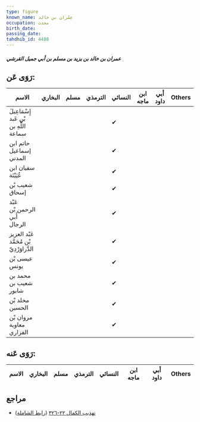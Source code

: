 ```yaml
---
type: figure
known_name: عِمْران بن خالد
occupation: محدث
birth_date:
passing_date:
tahdhib_id: 4488
---
```

##### عمران بن خالد بن يزيد بن مسلم بن أبي جميل القرشي

## رَوَى عَن:
| الاسم                                     | البخاري | مسلم | الترمذي | النسائي | ابن ماجه | أبي داود | Others |
| ----------------------------------------- | ------- | ---- | ------- | ------- | -------- | -------- | ------ |
| إِسْمَاعِيلَ بْنِ عَبد اللَّهِ بن سماعة   |         |      |         | ✔       |          |          |        |
| حاتم ابن إسماعيل المدني                   |         |      |         | ✔       |          |          |        |
| سفيان ابن عُيَيْنَة                       |         |      |         | ✔       |          |          |        |
| شعيب بْن إسحاق                            |         |      |         | ✔       |          |          |        |
| عَبْد الرحمن بْن أَبي الرجال              |         |      |         | ✔       |          |          |        |
| عَبْد العزيز بْن مُحَمَّد الدَّراوَرْدِيّ |         |      |         | ✔       |          |          |        |
| عيسى بْن يونس                             |         |      |         | ✔       |          |          |        |
| محمد بن شعيب بن شابور                     |         |      |         | ✔       |          |          |        |
| مخلد بْن الحسين                           |         |      |         | ✔       |          |          |        |
| مروان بْن معاوية الفزاري                  |         |      |         | ✔       |          |          |        |
## رَوَى عَنه:
| الاسم | البخاري | مسلم | الترمذي | النسائي | ابن ماجه | أبي داود | Others |
| ----- | ------- | ---- | ------- | ------- | -------- | -------- | ------ |
## مراجع
- [تهذيب الكمال ٢٢-٣٢٦](obsidian://open?vault=Tahdhib-al-Kamal&file=Figures/٤٤٨٨-عمران%20بن%20خالد%20بن%20يزيد%20بن%20مسلم%20بن%20أبي%20جميل%20القرشي) ([رابط الشاملة](https://shamela.ws/book/3722/11579))